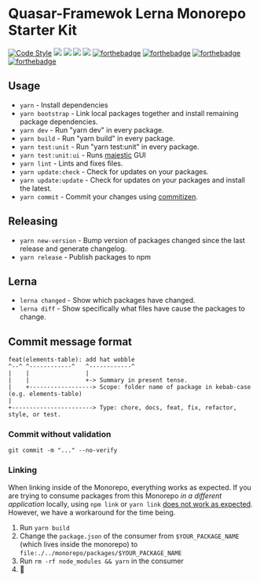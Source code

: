 # Quasar-Framewok Lerna Monorepo Starter Kit

[![Code Style](https://badgen.net/badge/code%20style/airbnb/ff5a5f?icon=airbnb)](https://github.com/airbnb/javascript)
<img src="https://img.shields.io/npm/v/quasar.svg?label=quasar"> <img src="https://img.shields.io/npm/v/%40quasar/app.svg?label=@quasar/app"> <img src="https://img.shields.io/npm/v/%40quasar/cli.svg?label=@quasar/cli"> <img src="https://img.shields.io/npm/v/%40quasar/extras.svg?label=@quasar/extras">
[![forthebadge](https://forthebadge.com/images/badges/built-with-love.svg)](https://forthebadge.com)
[![forthebadge](https://forthebadge.com/images/badges/made-with-vue.svg)](https://forthebadge.com)
[![forthebadge](https://forthebadge.com/images/badges/made-with-javascript.svg)](https://forthebadge.com)
[![forthebadge](https://forthebadge.com/images/badges/uses-badges.svg)](https://forthebadge.com)

## Usage

-   `yarn` - Install dependencies
-   `yarn bootstrap` - Link local packages together and install remaining package dependencies.
-   `yarn dev` - Run "yarn dev" in every package.
-   `yarn build` - Run "yarn build" in every package.
-   `yarn test:unit` - Run "yarn test:unit" in every package.
-   `yarn test:unit:ui` - Runs [majestic](https://github.com/Raathigesh/majestic) GUI
-   `yarn lint` - Lints and fixes files.
-   `yarn update:check` - Check for updates on your packages.
-   `yarn update:update` - Check for updates on your packages and install the latest.
-   `yarn commit` - Commit your changes using [commitizen](https://github.com/commitizen/cz-cli).

## Releasing

-   `yarn new-version` - Bump version of packages changed since the last release and generate changelog.
-   `yarn release` - Publish packages to npm

## Lerna

-   `lerna changed` - Show which packages have changed.
-   `lerna diff` - Show specifically what files have cause the packages to change.

## Commit message format
```
feat(elements-table): add hat wobble
^--^ ^------------^   ^------------^
|    |                |
|    |                +-> Summary in present tense.
|    +------------------> Scope: folder name of package in kebab-case (e.g. elements-table)
|
+-----------------------> Type: chore, docs, feat, fix, refactor, style, or test.
```

### Commit without validation
```
git commit -m "..." --no-verify
```

### Linking

When linking inside of the Monorepo, everything works as expected. If you are trying to consume packages from this Monorepo _in a different application_ locally, using `npm link` or `yarn link` [does not work as expected](https://github.com/yarnpkg/yarn/issues/5538). However, we have a workaround for the time being.

1. Run `yarn build`
2. Change the `package.json` of the consumer from `$YOUR_PACKAGE_NAME` (which lives inside the monorepo) to `file:./../monorepo/packages/$YOUR_PACKAGE_NAME`
3. Run `rm -rf node_modules && yarn` in the consumer
4. 🎉
